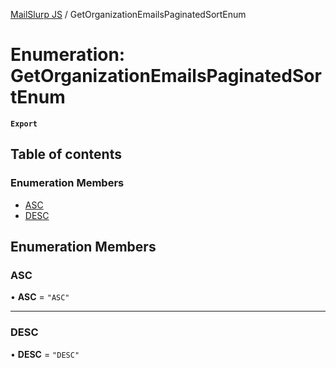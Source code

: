 [MailSlurp JS](../README.md) / GetOrganizationEmailsPaginatedSortEnum

# Enumeration: GetOrganizationEmailsPaginatedSortEnum

**`Export`**

## Table of contents

### Enumeration Members

- [ASC](GetOrganizationEmailsPaginatedSortEnum.md#asc)
- [DESC](GetOrganizationEmailsPaginatedSortEnum.md#desc)

## Enumeration Members

### ASC

• **ASC** = ``"ASC"``

___

### DESC

• **DESC** = ``"DESC"``

